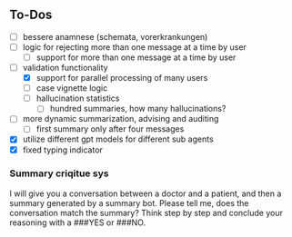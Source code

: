 ## To-Dos
- [ ] bessere anamnese (schemata, vorerkrankungen)
- [ ] logic for rejecting more than one message at a time by user
    - [ ] support for more than one message at a time by user   
- [ ] validation functionality
    - [X] support for parallel processing of many users
    - [ ] case vignette logic  
    - [ ] hallucination statistics
        - [ ] hundred summaries, how many hallucinations?
- [ ] more dynamic summarization, advising and auditing
    - [ ] first summary only after four messages
- [X] utilize different gpt models for different sub agents
- [X] fixed typing indicator

### Summary criqitue sys

I will give you a conversation between a doctor and a patient, and then a summary generated by a summary bot. Please tell me, does the conversation match the summary? Think step by step and conclude your reasoning with a ###YES or ###NO.